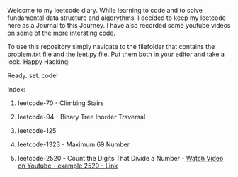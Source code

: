 
Welcome to my leetcode diary. While learning to code and to solve fundamental data structure and algorythms, I decided to keep my leetcode here as a Journal to this Journey.
I have also recorded some youtube videos on some of the more intersting code.

To use this repository simply navigate to the filefolder that contains the problem.txt file and the leet.py file. Put them both in your editor and take a look. Happy Hacking!

Ready. set. code!

Index:

1. leetcode-70 - Climbing Stairs

2. leetcode-94 - Binary Tree Inorder Traversal

3. leetcode-125

4. leetcode-1323 - Maximum 69 Number

4. leetcode-2520 - Count the Digits That Divide a Number - [Watch Video on Youtube - example 2520 - Link](https://youtu.be/BeS_4efa7-U)



